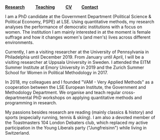 [**Research**](Research.md) &nbsp; &nbsp; &nbsp; &nbsp; [**Teaching**](Teaching.md) &nbsp; &nbsp; &nbsp; &nbsp; [**CV**](CV.pdf) &nbsp; &nbsp; &nbsp; &nbsp;[**Contact**](Contact.md)

I am a PhD candidate at the Government Department (Political Science & Political Economy, PSPE) at LSE. Using quantitative methods, my research analyses the performance of democratic institutions with a focus on women. The institution I am mainly interested in at the moment is female suffrage and how it changes women's (and men's) lives across different environments.

Currently, I am a visiting researcher at the University of Pennsylvania in Philadelphia until December 2019. From January until April, I will be a visiting researcher at Uppsala University in Sweden. I attended the EITM Summer Institute at Emory University in 2019 and the Zurich Summer School for Women in Political Methodology in 2017. 

In 2018, my colleagues and I founded "VAM - Very Applied Methods" as a cooperation between the LSE European Institute, the Government and Methodology Department. We organise and teach regular cross-departmental PhD workshops on applying quantitative methods and programming in research.

My passions besides research are reading (mainly classics & history) and sports (especially running, tennis & skiing). I am also a devoted member of the Toastmasters 104 London Debaters club, which replaced my active participation in the Young Liberals party ("Jungfreisinn") while living in Switzerland.





